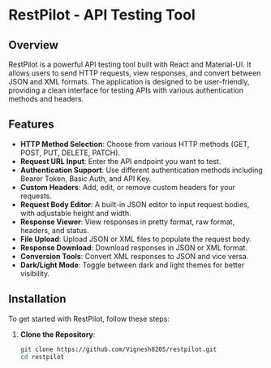 # RestPilot - API Testing Tool

## Overview

RestPilot is a powerful API testing tool built with React and Material-UI. It allows users to send HTTP requests, view responses, and convert between JSON and XML formats. The application is designed to be user-friendly, providing a clean interface for testing APIs with various authentication methods and headers.

## Features

- **HTTP Method Selection**: Choose from various HTTP methods (GET, POST, PUT, DELETE, PATCH).
- **Request URL Input**: Enter the API endpoint you want to test.
- **Authentication Support**: Use different authentication methods including Bearer Token, Basic Auth, and API Key.
- **Custom Headers**: Add, edit, or remove custom headers for your requests.
- **Request Body Editor**: A built-in JSON editor to input request bodies, with adjustable height and width.
- **Response Viewer**: View responses in pretty format, raw format, headers, and status.
- **File Upload**: Upload JSON or XML files to populate the request body.
- **Response Download**: Download responses in JSON or XML format.
- **Conversion Tools**: Convert XML responses to JSON and vice versa.
- **Dark/Light Mode**: Toggle between dark and light themes for better visibility.

## Installation

To get started with RestPilot, follow these steps:

1. **Clone the Repository**:
   ```bash
   git clone https://github.com/Vignesh8205/restpilot.git
   cd restpilot